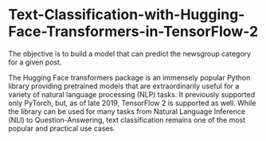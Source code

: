 # Text-Classification-with-Hugging-Face-Transformers-in-TensorFlow-2
The objective is to build a model that can predict the newsgroup category for a given post.

The Hugging Face transformers package is an immensely popular Python library providing pretrained models that are extraordinarily useful for a variety of natural language processing (NLP) tasks. 
It previously supported only PyTorch, but, as of late 2019, TensorFlow 2 is supported as well.
While the library can be used for many tasks from Natural Language Inference (NLI) to Question-Answering, text classification remains one of the most popular and practical use cases.
